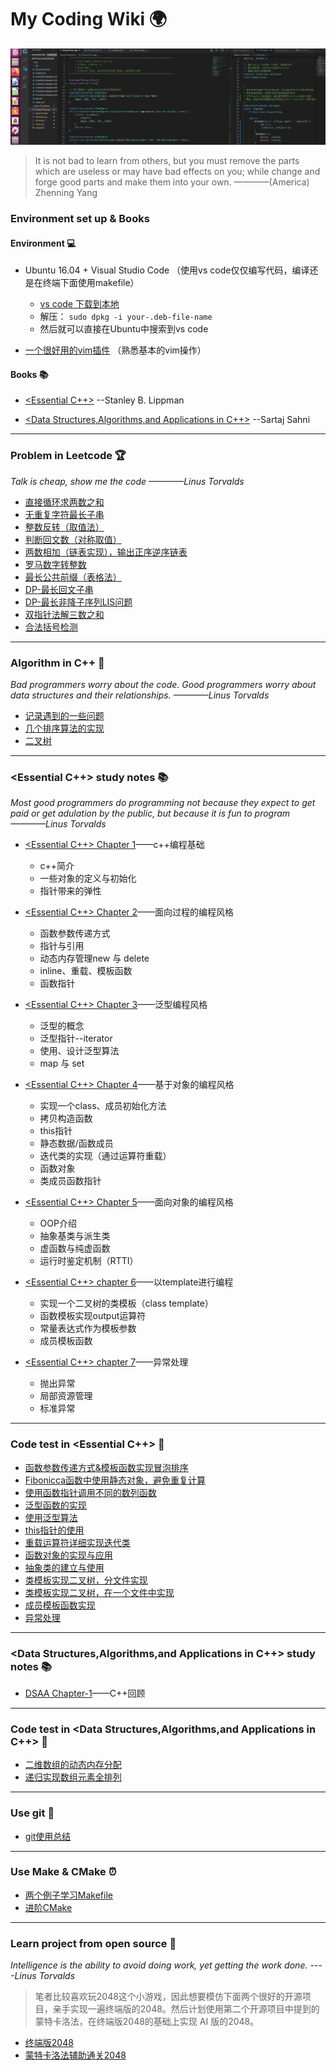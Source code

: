 # My Coding Wiki :earth_africa:

![](./doc/fig/cplus.png)



> It is not bad to learn from others, but you must remove the parts which are useless or may have bad effects on you; while change and forge good parts and make them into your own.                             ————(America) Zhenning Yang 


### Environment set up & Books

#### Environment :computer:
- Ubuntu 16.04 + Visual Studio Code （使用vs code仅仅编写代码，编译还是在终端下面使用makefile）
    - [vs code 下载到本地](https://code.visualstudio.com/Download)
    - 解压： `sudo dpkg -i your-.deb-file-name`
    - 然后就可以直接在Ubuntu中搜索到vs code

- [一个很好用的vim插件](https://github.com/luckxiang/vim) （熟悉基本的vim操作）

#### Books :books:
- [<Essential C++>]( http://www.broadview.com.cn/book/4437 )  --Stanley B. Lippman

- [<Data Structures,Algorithms,and Applications in C++>](https://book.douban.com/subject/26421141/)   --Sartaj Sahni

---

### Problem in Leetcode :trophy:

*Talk is cheap, show me the code   ————Linus Torvalds*

- [直接循环求两数之和](code/LC/twoNumSum.cpp)
- [无重复字符最长子串](code/LC/repetitionChar.cpp)
- [整数反转（取值法）](code/LC/reverseINT.cpp)
- [判断回文数（对称取值）](code/LC/ispali.cpp)
- [两数相加（链表实现），输出正序逆序链表](code/LC/singleListNode.cpp)
- [罗马数字转整数](code/LC/roma2Int.cpp)
- [最长公共前缀（表格法）](code/LC/longestPrefix.cpp)
- [DP-最长回文子串](code/LC/longSubPali.cpp)
- [DP-最长非降子序列LIS问题](code/LC/LIS.cpp)
- [双指针法解三数之和](code/LC/threeSum.cpp)
- [合法括号检测](code/LC/validBrackets.cpp)

---

### Algorithm in C++ :tada:

*Bad programmers worry about the code. Good programmers worry about data structures and their relationships.  ————Linus Torvalds*

- [记录遇到的一些问题](./doc/question.md)
- [几个排序算法的实现](./code/sortAlgorithm/)
- [二叉树](./doc/Essential-chapter6.md)

---

### <Essential C++> study notes :books:

*Most good programmers do programming not because they expect to get paid or get adulation by the public, but because it is fun to program   ————Linus Torvalds*

- [<Essential C++> Chapter 1](./doc/Essential-chapter1.md)——c++编程基础
    - c++简介
    - 一些对象的定义与初始化
    - 指针带来的弹性

- [<Essential C++> Chapter 2](./doc/Essential-chapter2.md)——面向过程的编程风格
    - 函数参数传递方式
    - 指针与引用
    - 动态内存管理new 与 delete
    - inline、重载、模板函数
    - 函数指针

- [<Essential C++> Chapter 3](./doc/Essential-chapter3.md)——泛型编程风格
    - 泛型的概念
    - 泛型指针--iterator
    - 使用、设计泛型算法
    - map 与 set

- [<Essential C++> Chapter 4](./doc/Essential-chapter4.md)——基于对象的编程风格
    - 实现一个class、成员初始化方法
    - 拷贝构造函数
    - this指针
    - 静态数据/函数成员
    - 迭代类的实现（通过运算符重载）
    - 函数对象
    - 类成员函数指针

- [<Essential C++> Chapter 5](./doc/Essential-chapter5.md)——面向对象的编程风格
    - OOP介绍
    - 抽象基类与派生类
    - 虚函数与纯虚函数
    - 运行时鉴定机制（RTTI）

- [<Essential C++> chapter 6](./doc/Essential-chapter6.md)——以template进行编程
    - 实现一个二叉树的类模板（class template）
    - 函数模板实现output运算符
    - 常量表达式作为模板参数
    - 成员模板函数

- [<Essential C++> chapter 7](./doc/Essential-chapter7.md)——异常处理
    - 抛出异常
    - 局部资源管理
    - 标准异常
---

### Code test in <Essential C++> :rocket:
- [函数参数传递方式&模板函数实现冒泡排序](code/essential/callFunction.cpp)
- [Fibonicca函数中使用静态对象，避免重复计算](code/essential/fibonacci.cpp)
- [使用函数指针调用不同的数列函数](code/essential/functionPoint.cpp)
- [泛型函数的实现](code/essential/genericVector.cpp)
- [使用泛型算法](code/essential/useAlgorithm.cpp)
- [this指针的使用](code/essential/this.cpp)
- [重载运算符详细实现迭代类](code/operatorOverload/)
- [函数对象的实现与应用](code/essential/functionCall.cpp)
- [抽象类的建立与使用](code/abstractClass)
- [类模板实现二叉树，分文件实现](code/binaryTreeClass-2/)
- [类模板实现二叉树，在一个文件中实现](code/binaryTreeClass/tree.cpp)
- [成员模板函数实现](code/essential/member_template_function.cpp)
- [异常处理](code/essential/exception.cpp)



---

### <Data Structures,Algorithms,and Applications in C++> study notes :books:
- [DSAA Chapter-1](./doc/DSAA-chapter1.md)——C++回顾



---

### Code test in <Data Structures,Algorithms,and Applications in C++> :rocket:
- [二维数组的动态内存分配](code/DSAA/make2dArray.cpp)
- [递归实现数组元素全排列](./code/DSAA/permutation.cpp)


---

### Use git :bicyclist:
- [git使用总结](doc/git.md)

---

### Use Make & CMake :alarm_clock:
- [两个例子学习Makefile](./doc/make.md)
- [进阶CMake](./doc/cmake.md)

---

### Learn project from open source :couple:

*Intelligence is the ability to avoid doing work, yet getting the work done.
----Linus Torvalds*

> 笔者比较喜欢玩2048这个小游戏，因此想要模仿下面两个很好的开源项目，亲手实现一遍终端版的2048。然后计划使用第二个开源项目中提到的蒙特卡洛法，在终端版2048的基础上实现 AI 版的2048。

- [终端版2048](https://github.com/plibither8/2048.cpp)
- [蒙特卡洛法辅助通关2048](https://github.com/xtrp/jupiter)
